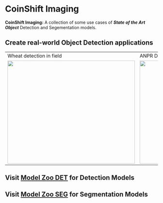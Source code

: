 # CoinShift Imaging

**CoinShift Imaging:** A collection of some use cases of ***State of the Art Object*** Detection and Segementation models.


## Create real-world Object Detection applications 
<table>
  <tr>
    <td>Wheat detection in field</td>
    <td>ANPR Detection</td>
  </tr>
  <tr>
    <td><img src="https://github.com/DARK-art108/CoinShift-Imaging/blob/main/utils/predictions%20(3).jpg" width=420 height=340></td>
    <td><img src="https://github.com/DARK-art108/CoinShift-Imaging/blob/main/utils/cs.jpg" width=420 height=340></td>
  </tr>
</table>
  
  ## **Visit [Model Zoo DET](https://github.com/DARK-art108/CoinShift-Imaging/tree/main/Model%20Zoo%20DET) for Detection Models**
  ## **Visit [Model Zoo SEG](https://github.com/DARK-art108/CoinShift-Imaging/tree/main/Model%20Zoo%20SEG) for Segmentation Models**


